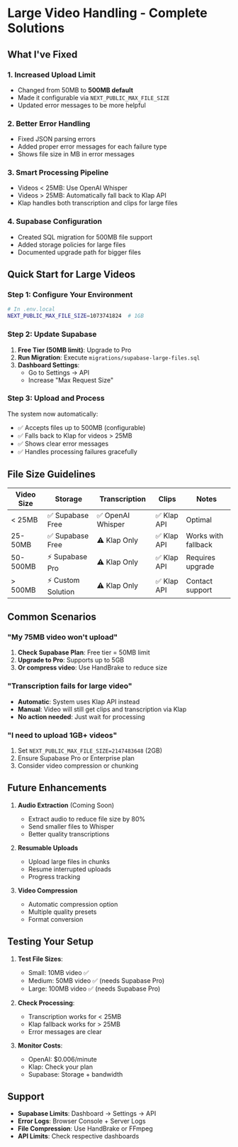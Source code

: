# Large Video Handling - Complete Solutions

## What I've Fixed

### 1. **Increased Upload Limit**
- Changed from 50MB to **500MB default**
- Made it configurable via `NEXT_PUBLIC_MAX_FILE_SIZE`
- Updated error messages to be more helpful

### 2. **Better Error Handling**
- Fixed JSON parsing errors 
- Added proper error messages for each failure type
- Shows file size in MB in error messages

### 3. **Smart Processing Pipeline**
- Videos < 25MB: Use OpenAI Whisper
- Videos > 25MB: Automatically fall back to Klap API
- Klap handles both transcription and clips for large files

### 4. **Supabase Configuration**
- Created SQL migration for 500MB file support
- Added storage policies for large files
- Documented upgrade path for bigger files

## Quick Start for Large Videos

### Step 1: Configure Your Environment

```bash
# In .env.local
NEXT_PUBLIC_MAX_FILE_SIZE=1073741824  # 1GB
```

### Step 2: Update Supabase

1. **Free Tier (50MB limit)**: Upgrade to Pro
2. **Run Migration**: Execute `migrations/supabase-large-files.sql`
3. **Dashboard Settings**: 
   - Go to Settings → API
   - Increase "Max Request Size"

### Step 3: Upload and Process

The system now automatically:
- ✅ Accepts files up to 500MB (configurable)
- ✅ Falls back to Klap for videos > 25MB
- ✅ Shows clear error messages
- ✅ Handles processing failures gracefully

## File Size Guidelines

| Video Size | Storage | Transcription | Clips | Notes |
|------------|---------|---------------|-------|-------|
| < 25MB | ✅ Supabase Free | ✅ OpenAI Whisper | ✅ Klap API | Optimal |
| 25-50MB | ✅ Supabase Free | ⚠️ Klap Only | ✅ Klap API | Works with fallback |
| 50-500MB | ⚡ Supabase Pro | ⚠️ Klap Only | ✅ Klap API | Requires upgrade |
| > 500MB | ⚡ Custom Solution | ⚠️ Klap Only | ✅ Klap API | Contact support |

## Common Scenarios

### "My 75MB video won't upload"
1. **Check Supabase Plan**: Free tier = 50MB limit
2. **Upgrade to Pro**: Supports up to 5GB
3. **Or compress video**: Use HandBrake to reduce size

### "Transcription fails for large video"
- **Automatic**: System uses Klap API instead
- **Manual**: Video will still get clips and transcription via Klap
- **No action needed**: Just wait for processing

### "I need to upload 1GB+ videos"
1. Set `NEXT_PUBLIC_MAX_FILE_SIZE=2147483648` (2GB)
2. Ensure Supabase Pro or Enterprise plan
3. Consider video compression or chunking

## Future Enhancements

1. **Audio Extraction** (Coming Soon)
   - Extract audio to reduce file size by 80%
   - Send smaller files to Whisper
   - Better quality transcriptions

2. **Resumable Uploads**
   - Upload large files in chunks
   - Resume interrupted uploads
   - Progress tracking

3. **Video Compression**
   - Automatic compression option
   - Multiple quality presets
   - Format conversion

## Testing Your Setup

1. **Test File Sizes**:
   - Small: 10MB video ✅
   - Medium: 50MB video ✅ (needs Supabase Pro)
   - Large: 100MB video ✅ (needs Supabase Pro)

2. **Check Processing**:
   - Transcription works for < 25MB
   - Klap fallback works for > 25MB
   - Error messages are clear

3. **Monitor Costs**:
   - OpenAI: $0.006/minute
   - Klap: Check your plan
   - Supabase: Storage + bandwidth

## Support

- **Supabase Limits**: Dashboard → Settings → API
- **Error Logs**: Browser Console + Server Logs
- **File Compression**: Use HandBrake or FFmpeg
- **API Limits**: Check respective dashboards 